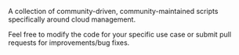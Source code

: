A collection of community-driven, community-maintained scripts specifically around
cloud management.

Feel free to modify the code for your specific use case or submit pull requests
for improvements/bug fixes.
